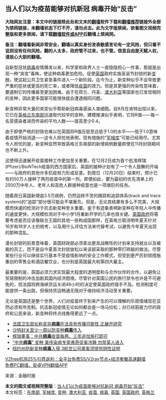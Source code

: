  <h2>当人们以为疫苗能够对抗新冠 病毒开始“反击”</h2> <p class="notice"><b>大陆网友注意：本文中的链接除此处和文末的<a href="https://github.com/bannedbook/fanqiang" >翻墙</a>软件下载和<a href="https://github.com/killgcd/justmysocks/blob/master/README.md">翻墙推荐</a>链接外全部为禁网链接，未翻墙状态下打不开，请勿点击。此为文字版禁闻，欲看图文视频完整版和更多禁闻，请下载<a href="https://github.com/bannedbook/fanqiang">翻墙软件或APP</a>后翻墙上禁闻网。</p><p>备注：翻墙看新闻非常安全，翻墙以真实身份发表敏感言论有一定风险，但只看不说则没有任何风险，翻的人太多，政府管不过来，也不管。信息自由是天赋人权，请放心大胆的翻墙。</b></p>  <div class="entry"> <p id="conimg">自新型冠状<a href="https://www.bannedbook.org/bnews/tag/%e7%97%85%e6%af%92/" class="st_tag internal_tag" rel="tag" title="标签 病毒 下的日志">病毒</a>疫情爆发以来，科学家和政界人士一直隐隐担心一件事，那就是出现一种“突变”毒株，使这种病毒更加危险。促使<a href="https://www.bannedbook.org/bnews/tag/%e8%8b%b1%e5%9b%bd/" class="st_tag internal_tag" rel="tag" title="标签 英国 下的日志">英国</a>政府实施圣诞节封锁的新<a href="https://www.bannedbook.org/bnews/tag/%E5%8F%98%E7%A7%8D/" class="st_tag internal_tag" rel="tag" title="标签 变种 下的日志">变种</a>，使这起公共卫生紧急事件进入一个新阶段。迄今为止，新变种似乎不会导致更严重的症状或更高的死亡率，或者降低<a href="https://www.bannedbook.org/bnews/tag/%e7%96%ab%e8%8b%97/" class="st_tag internal_tag" rel="tag" title="标签 疫苗 下的日志">疫苗</a>的效力。但是其更强的传染性意味着，要遏制它的传播甚至更加困难。由于在荷兰、丹麦、<a href="https://www.bannedbook.org/bnews/tag/%e6%be%b3%e5%a4%a7%e5%88%a9%e4%ba%9a/" class="st_tag internal_tag" rel="tag" title="标签 澳大利亚 下的日志">澳大利亚</a>等国家也已发现相同的变种，因此更多国家可能很快就会遭遇相同问题。</p> <p>新变种异常大量的突变似乎帮助新冠病毒感染人类细胞。自9月在肯特出现以来，它已在<a href="https://www.bannedbook.org/bnews/tag/%e8%8b%b1%e6%a0%bc%e5%85%b0/" class="st_tag internal_tag" rel="tag" title="标签 英格兰 下的日志">英格兰</a><a href="https://www.bannedbook.org/bnews/tag/%E4%B8%9C%E5%8D%97%E9%83%A8/" class="st_tag internal_tag" rel="tag" title="标签 东南部 下的日志">东南部</a>迅速取代较早的变种。建模推演似乎表明，它将R值——每一名受感染者进而传染的平均人数——提高至少0.4。</p> <p>由于即使严格的封锁也难以在英国将R值压低至远低于1.0的水平——低于1.0意味着疫情开始消退——这令人担忧地表明，现有措施的“<a href="https://www.bannedbook.org/bnews/tag/%E5%86%9B%E6%A2%B0%E5%BA%93/" class="st_tag internal_tag" rel="tag" title="标签 军械库 下的日志">军械库</a>”可能已经用尽。尤其令人担忧的是，新变种显然导致英格兰东南部的新增病例数量即使在11月封锁期间也不断上升。</p>  <p>这使得迅速展开疫苗接种工作更加至关重要。在12月2日成为首个批准辉瑞(Pfizer)/BioNTech疫苗的西方国家后，英国的接种计划有了一个令人鼓舞的开端——与政府的其他许多抗疫努力形成反差。到周日（12月20日）结束时，预计已有约50万人接种了两剂疫苗中的第一剂。即便如此，要为最初的优先清单上的2500万中年人、老年人和高危人群接种疫苗也是一项艰巨的任务。</p> <p>随着周日英国新增逾3.5万病例，仍然运转不灵的跟踪和追踪体系(track and trace system)的“追踪”部分很可能会不堪重负。但是，无论其结果有多么不完美，大规模而快速的检测对于抗击新变种至关重要。鉴于有迹象表明新变种在年轻人中传播的速度更快，大规模检测对于中小学1月重新开学的几率也很关键。<a href="https://www.bannedbook.org/bnews/tag/%E8%8B%B1%E5%9B%BD%E6%94%BF%E5%BA%9C/" class="st_tag internal_tag" rel="tag" title="标签 英国政府 下的日志">英国政府</a>将需要考虑是否应该像联合王国的其他一些构成国那样，在英格兰取消明年夏天针对16岁和18岁人士的统考，以及用什么评估方法来代替考试，以避免今年夏天出现的那种混乱。</p> <p>漫长封锁的前景意味着，英国财政部必须拿出更具战略性的计划来支持就业以及被裁的员工，而不是自今夏首次封锁放松以来该部采取的那种零打碎敲的做法。尽管某些行业可以继续实行基本不受疫情影响的安全工作模式，但受到更严厉封锁措施重创的零售业和酒店餐饮业，也分别是英国最大和第四大雇主。</p>  <p>最重要的是，英国必须力求实现最大程度的透明度和与合作伙伴的合作，以避免让贸易限制的冲击加剧其国内经济困境。尽管针对英国公民的旅行禁令也许是不可避免的，但法国将跨海峡货运关闭48小时的决定使英国政府措手不及。检测制度可能提供一条出路，但保持货运畅通无阻对于维持经济活动至关重要。</p> <p>无论是英国还是整个世界，人们对疫苗终于到来产生的可以理解的乐观情绪现在显然必须有所克制。抗击新冠疫情无论如何都会是一场马拉松；对已经筋疲力尽的政府和公民来说，新变种将终点线推得更远了一点。</p> <ul class='op-related-articles' title='相关阅读'> <li><a href='https://www.bannedbook.org/bnews/baitai/20201222/1452869.html' target='_blank'>法国卫生部长称变异<b>病毒</b>在法具有传播可能性 正展开研究</a></li> <li><a href='https://www.bannedbook.org/bnews/baitai/20201222/1452867.html' target='_blank'>沙特封关至少一周以防变种<b>病毒</b>传入</a></li> <li><a href='https://www.bannedbook.org/bnews/cnnews/20201222/1452845.html' target='_blank'>辉瑞董事：中共<b>病毒</b>疫苗每两、三年追加施打即可</a></li> <li><a href='https://www.bannedbook.org/bnews/comments/20201222/1452825.html' target='_blank'>“中共<b>病毒</b>” 变种 美传染病专家弗奇促美冷静 勿禁英人进入</a></li> <li><a href='https://www.bannedbook.org/bnews/comments/20201222/1452822.html' target='_blank'>纽约州防新变种<b>病毒</b>入侵 3航空公司乘客须提供阴性证明</a></li> </ul> <p class="texttj"> <a href="https://www.bannedbook.org/forum23/topic22702.html" target="_blank">V2free机场25%引荐返利：全平台免费SS/V2ray节点+经济套餐高速翻墙</a><br/> <a href="https://github.com/bannedbook/fanqiang/wiki/%E7%A6%81%E9%97%BB%E7%BD%91%E5%AE%89%E5%8D%93%E7%BF%BB%E5%A2%99%E6%96%B0%E9%97%BBAPP" target="_blank">免费PC翻墙、安卓VPN翻墙APP</a></p><p> 来源：金融时报 </p> <a name='sharetosocial'></a>       <div><b>本文的图文或视频完整版</b>：<a href='https://www.bannedbook.org/bnews/comments/20201222/1452882.html'>当人们以为疫苗能够对抗新冠 病毒开始“反击”</a></div>  </div><!--END ENTRY--> <div class="postfooter"> <div>本文标签：<a href="https://www.bannedbook.org/bnews/tag/%E4%B8%9C%E5%8D%97%E9%83%A8/" rel="tag">东南部</a>, <a href="https://www.bannedbook.org/bnews/tag/%E5%86%9B%E6%A2%B0%E5%BA%93/" rel="tag">军械库</a>, <a href="https://www.bannedbook.org/bnews/tag/%E5%8F%98%E7%A7%8D/" rel="tag">变种</a>, <a href="https://www.bannedbook.org/bnews/tag/%e6%be%b3%e5%a4%a7%e5%88%a9%e4%ba%9a/" rel="tag">澳大利亚</a>, <a href="https://www.bannedbook.org/bnews/tag/%e7%96%ab%e8%8b%97/" rel="tag">疫苗</a>, <a href="https://www.bannedbook.org/bnews/tag/%e7%97%85%e6%af%92/" rel="tag">病毒</a>, <a href="https://www.bannedbook.org/bnews/tag/%e8%8b%b1%e5%9b%bd/" rel="tag">英国</a>, <a href="https://www.bannedbook.org/bnews/tag/%E8%8B%B1%E5%9B%BD%E6%94%BF%E5%BA%9C/" rel="tag">英国政府</a>, <a href="https://www.bannedbook.org/bnews/tag/%e8%8b%b1%e6%a0%bc%e5%85%b0/" rel="tag">英格兰</a></div>  </div><!--END POSTFOOTER--> 